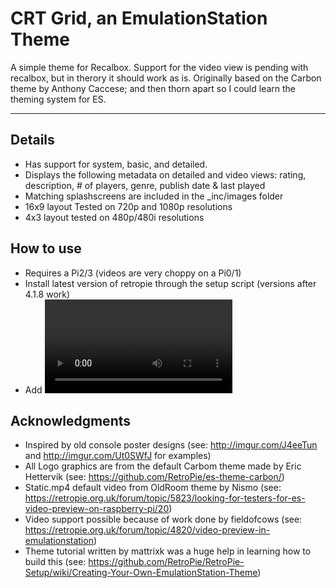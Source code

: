 # CRT Grid, an EmulationStation Theme
A simple theme for Recalbox. Support for the video view is pending with recalbox, but in therory it should work as is.  Originally based on the Carbon theme by Anthony Caccese; and then thorn apart so I could learn the theming system for ES.

---

## Details

- Has support for system, basic, and detailed.
- Displays the following metadata on detailed and video views: rating, description, # of players, genre, publish date & last played
- Matching splashscreens are included in the \_inc/images folder
- 16x9 layout Tested on 720p and 1080p resolutions
- 4x3 layout tested on 480p/480i resolutions

## How to use

- Requires a Pi2/3 (videos are very choppy on a Pi0/1)
- Install latest version of retropie through the setup script (versions after 4.1.8 work)
- Add <video> elements to your gamelist to reference videos for each game on your pi (videos can be stored anywhere just like images)

## Acknowledgments

- Inspired by old console poster designs (see: http://imgur.com/J4eeTun and http://imgur.com/Ut0SWfJ for examples) 
- All Logo graphics are from the default Carbom theme made by Eric Hettervik (see: https://github.com/RetroPie/es-theme-carbon/)
- Static.mp4 default video from OldRoom theme by Nismo (see: https://retropie.org.uk/forum/topic/5823/looking-for-testers-for-es-video-preview-on-raspberry-pi/20)
- Video support possible because of work done by fieldofcows (see: https://retropie.org.uk/forum/topic/4820/video-preview-in-emulationstation)
- Theme tutorial written by mattrixk was a huge help in learning how to build this (see: https://github.com/RetroPie/RetroPie-Setup/wiki/Creating-Your-Own-EmulationStation-Theme)
